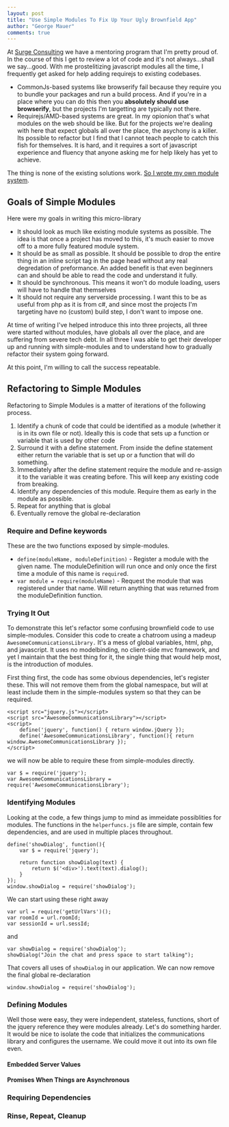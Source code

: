 ```yaml
--- 
layout: post
title: "Use Simple Modules To Fix Up Your Ugly Brownfield App"
author: "George Mauer"
comments: true
---
```


At [Surge Consulting](http://surgeforward.com/) we have a mentoring program that I'm pretty proud of. In the course of this I get to review a lot of code and it's not always...shall we say...good. With me prostelitizing javascript modules all the time, I frequently get asked for help adding requirejs to existing codebases.

* CommonJs-based systems like browserify fail because they require you to bundle your packages and run a build process. And if you're in a place where you can do this then you **absolutely should use browserify**, but the projects I'm targetting are typically not there.
* Requirejs/AMD-based systems are great. In my opionion that's what modules on the web should be like. But for the projects we're dealing with here that expect globals all over the place, the asychony is a killer. Its possible to refactor but I find that I cannot teach people to catch this fish for themselves. It is hard, and it requires a sort of javascript experience and fluency that anyone asking me for help likely has yet to achieve.

The thing is none of the existing solutions work. [So I wrote my own module system](https://github.com/togakangaroo/simple-modules). 

## Goals of Simple Modules

Here were my goals in writing this micro-library

* It should look as much like existing module systems as possible. The idea is that once a project has moved to this, it's much easier to move off to a more fully featured module system.
* It should be as small as possible. It should be possible to drop the entire thing in an inline script tag in the page head without any real degredation of preformance. An added benefit is that even beginners can and should be able to read the code and understand it fully.
* It should be synchronous. This means it won't do module loading, users will have to handle that themselves
* It should not require any serverside processing. I want this to be as useful from php as it is from c#, and since most the projects I'm targeting have no (custom) build step, I don't want to impose one.

At time of writing I've helped introduce this into three projects, all three were started without modules, have globals all over the place, and are suffering from severe tech debt. In all three I was able to get their developer up and running with simple-modules and to understand how to gradually refactor their system going forward. 

At this point, I'm willing to call the success repeatable.

## Refactoring to Simple Modules

Refactoring to Simple Modules is a matter of iterations of the following process.

1. Identify a chunk of code that could be identified as a module (whether it is in its own file or not). Ideally this is code that sets up a function or variable that is used by other code
2. Surround it with a define statement. From inside the define statement either return the variable that is set up or a function that will do something.
3. Immediately after the define statement require the module and re-assign it to the variable it was creating before. This will keep any existing code from breaking.
4. Identify any dependencies of this module. Require them as early in the module as possible.
5. Repeat for anything that is global
6. Eventually remove the global re-declaration

### Require and Define keywords

These are the two functions exposed by simple-modules. 

* `define(moduleName, moduleDefinition)` - Register a module with the given name. The moduleDefinition will run once and only once the first time a module of this name is `require`d.
* `var module = require(moduleName)` - Request the module that was registered under that name. Will return anything that was returned from the moduleDefinition function.

### Trying It Out

To demonstrate this let's refactor some confusing brownfield code to use simple-modules. Consider this code to create a chatroom using a madeup `AwesomeCommunicationsLibrary.` It's a mess of global variables, html, php, and javascript. It uses no modelbinding, no client-side mvc framework, and yet I maintain that the best thing for it, the single thing that would help most, is the introduction of modules.

First thing first, the code has some obvious dependencies, let's register these. This will not remove them from the global namespace, but will at least include them in the simple-modules system so that they can be required.

	<script src="jquery.js"></script>
	<script src="AwesomeCommunicationsLibrary"></script>
	<script>
		define('jquery', function() { return window.jQuery });
		define('AwesomeCommunicationsLibrary', function(){ return window.AwesomeCommunicationsLibrary });
	</script>	

we will now be able to require these from simple-modules directly.

	var $ = require('jquery');
	var AwesomeCommunicationsLibrary = require('AwesomeCommunicationsLibrary');

### Identifying Modules

Looking at the code, a few things jump to mind as immeidate possiblities for modules. The functions in the `helperfuncs.js` file are simple, contain few dependencies, and are used in multiple places throughout.

	define('showDialog', function(){
		var $ = require('jquery');
		
		return function showDialog(text) {
		   	return $('<div>').text(text).dialog();
		}
	});
	window.showDialog = require('showDialog');

We can start using these right away

   	var url = require('getUrlVars')();
	var roomId = url.roomId;
	var sessionId = url.sessId;

and 

	var showDialog = require('showDialog');
   	showDialog("Join the chat and press space to start talking");

That covers all uses of `showDialog` in our application. We can now remove the final global re-declaration

	window.showDialog = require('showDialog');

### Defining Modules

Well those were easy, they were independent, stateless, functions, short of the jquery reference they were modules already. Let's do something harder. It would be nice to isolate the code that initializes the communications library and configures the username. We could move it out into its own file even.

#### Embedded Server Values

#### Promises When Things are Asynchronous

### Requiring Dependencies

### Rinse, Repeat, Cleanup